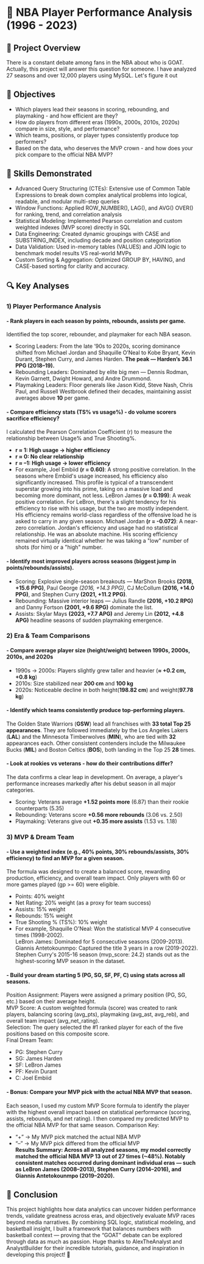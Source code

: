 # 🏀 NBA Player Performance Analysis (1996 - 2023) 


## 📘 Project Overview
There is a constant debate among fans in the NBA about who is GOAT. 
Actually, this project will answer this question for someone. I have analyzed 27 seasons and over 12,000 players using MySQL. 
Let's figure it out

## 🎯 Objectives
- Which players lead their seasons in scoring, rebounding, and playmaking - and how efficient are they?
- How do players from different eras (1990s, 2000s, 2010s, 2020s) compare in size, style, and performance?
- Which teams, positions, or player types consistently produce top performers?
- Based on the data, who deserves the MVP crown - and how does your pick compare to the official NBA MVP?

## 🧠 Skills Demonstrated
- Advanced Query Structuring (CTEs): Extensive use of Common Table Expressions to break down complex analytical problems into logical, readable, and modular multi-step queries
- Window Functions: Applied ROW_NUMBER(), LAG(), and AVG() OVER() for ranking, trend, and correlation analysis
- Statistical Modeling: Implemented Pearson correlation and custom weighted indexes (MVP score) directly in SQL
- Data Engineering: Created dynamic groupings with CASE and SUBSTRING_INDEX, including decade and position categorization
- Data Validation: Used in-memory tables (VALUES) and JOIN logic to benchmark model results VS real-world MVPs
- Custom Sorting & Aggregation: Optimized GROUP BY, HAVING, and CASE-based sorting for clarity and accuracy.

## 🔍 Key Analyses  
### 1) Player Performance Analysis
  #### - Rank players in each season by points, rebounds, assists per game.  
   Identified the top scorer, rebounder, and playmaker for each NBA season.  
   * Scoring Leaders: From the late ’90s to 2020s, scoring dominance shifted from Michael Jordan and Shaquille O’Neal to Kobe Bryant, Kevin Durant, Stephen Curry, and James Harden. **The peak — Harden’s 36.1 PPG (2018–19).**  
   * Rebounding Leaders: Dominated by elite big men — Dennis Rodman, Kevin Garnett, Dwight Howard, and Andre Drummond.  
   * Playmaking Leaders: Floor generals like Jason Kidd, Steve Nash, Chris Paul, and Russell Westbrook defined their decades, maintaining assist averages above **10** per game.
  #### - Compare efficiency stats (TS% vs usage%) - do volume scorers sacrifice efficiency?
   I calculated the Pearson Correlation Coefficient (r) to measure the relationship between Usage% and True Shooting%.  
   * **r ≈ 1: High usage → higher efficiency**
   * **r ≈ 0: No clear relationship** 
   * **r ≈ –1: High usage → lower efficiency**      
   * For example, Joel Embiid **(r = 0.60)**: A strong positive correlation. In the seasons where Embiid's usage increased, his efficiency also significantly increased. This profile is typical of a transcendent superstar growing into his prime, taking on a massive load and becoming more dominant, not less. LeBron James **(r = 0.199)**: A       weak positive correlation. For LeBron, there's a slight tendency for his efficiency to rise with his usage, but the two are mostly independent. His efficiency remains world-class regardless of the offensive load he is asked to carry in any given season. Michael Jordan **(r = -0.072)**: A near-zero correlation. Jordan's efficiency      and usage had no statistical relationship. He was an absolute machine. His scoring efficiency remained virtually identical whether he was taking a "low" number of shots (for him) or a "high" number.
 #### - Identify most improved players across seasons (biggest jump in points/rebounds/assists).
   * Scoring: Explosive single-season breakouts — MarShon Brooks **(2018, +15.6 PPG)**, Paul George *(2016, +14.3 PPG)*, CJ McCollum **(2016, +14.0 PPG)**, and Stephen Curry **(2021, +11.2 PPG)**.
   * Rebounding: Massive interior leaps — Julius Randle **(2016, +10.2 RPG)** and Danny Fortson **(2001, +9.6 RPG)** dominate the list.
   * Assists: Skylar Mays **(2023, +7.7 APG)** and Jeremy Lin **(2012, +4.8 APG)** headline seasons of sudden playmaking emergence.
### 2) Era & Team Comparisons
  #### - Compare average player size (height/weight) between 1990s, 2000s, 2010s, and 2020s
   * 1990s → 2000s: Players slightly grew taller and heavier (**≈ +0.2 cm, +0.8 kg**)
   * 2010s: Size stabilized near **200 cm** and **100 kg**
   * 2020s: Noticeable decline in both height(**198.82 cm**) and weight(**97.78 kg**)
  #### - Identify which teams consistently produce top-performing players.
   The Golden State Warriors (**GSW**) lead all franchises with **33 total Top 25 appearances**. They are followed immediately by the Los Angeles Lakers (**LAL**) and the Minnesota Timberwolves (**MIN**), who are tied with **32** appearances each. Other consistent contenders include the Milwaukee Bucks (**MIL**) and Boston Celtics (**BOS**), both landing in     the Top 25 **28** times.
  #### - Look at rookies vs veterans - how do their contributions differ?
   The data confirms a clear leap in development. On average, a player's performance increases markedly after his debut season in all major categories.
   * Scoring: Veterans average **+1.52 points more** (6.87) than their rookie counterparts (5.35)
   * Rebounding: Veterans score **+0.56 more rebounds** (3.06 vs. 2.50)
   * Playmaking: Veterans give out **+0.35 more assists** (1.53 vs. 1.18)
### 3) MVP & Dream Team
  #### - Use a weighted index (e.g., 40% points, 30% rebounds/assists, 30% efficiency) to find an MVP for a given season.
   The formula was designed to create a balanced score, rewarding production, efficiency, and overall team impact. Only players with 60 or more games played (gp >= 60) were eligible.
   * Points: 40% weight
   * Net Rating: 20% weight (as a proxy for team success)
   * Assists: 15% weight
   * Rebounds: 15% weight
   * True Shooting % (TS%): 10% weight
   * For example, Shaquille O'Neal: Won the statistical MVP 4 consecutive times (1998-2002).  
     LeBron James: Dominated for 5 consecutive seasons (2009-2013).  
     Giannis Antetokounmpo: Captured the title 3 years in a row (2019-2022).  
     Stephen Curry's 2015-16 season (mvp_score: 24.2) stands out as the highest-scoring MVP season in the dataset.
  #### - Build your dream starting 5 (PG, SG, SF, PF, C) using stats across all seasons.
   Position Assignment: Players were assigned a primary position (PG, SG, etc.) based on their average height.  
   MVP Score: A custom weighted formula (score) was created to rank players, balancing scoring (avg_pts), playmaking (avg_ast, avg_reb), and overall team impact (avg_net_rating).  
   Selection: The query selected the #1 ranked player for each of the five positions based on this composite score.    
   Final Dream Team:  
   * PG: Stephen Curry  
   * SG: James Harden  
   * SF: LeBron James  
   * PF: Kevin Durant  
   * C: Joel Embiid
  #### - Bonus: Compare your MVP pick with the actual NBA MVP that season.
   Each season, I used my custom MVP Score formula to identify the player with the highest overall impact based on statistical performance (scoring, assists, rebounds, and net rating). I then compared my predicted MVP to the official NBA MVP for that same season.
   Comparison Key:
   * “+” → My MVP pick matched the actual NBA MVP
   * “–” → My MVP pick differed from the official MVP  
   **Results Summary: Across all analyzed seasons, my model correctly matched the official NBA MVP 13 out of 27 times (~48%). Notably consistent matches occurred during dominant individual eras — such as LeBron James (2008–2013), Stephen Curry (2014–2016), and Giannis Antetokounmpo (2019–2020).**

## 💭 Conclusion
  This project highlights how data analytics can uncover hidden performance trends, validate greatness across eras, and objectively evaluate MVP races beyond media narratives. By combining SQL logic, statistical modeling, and basketball insight, I built a framework that balances numbers with basketball context — proving that the     “GOAT” debate can be explored through data as much as passion. Huge thanks to AlexTheAnalyst and AnalystBuilder for their incredible tutorials, guidance, and inspiration in developing this project! 🙌 
   
